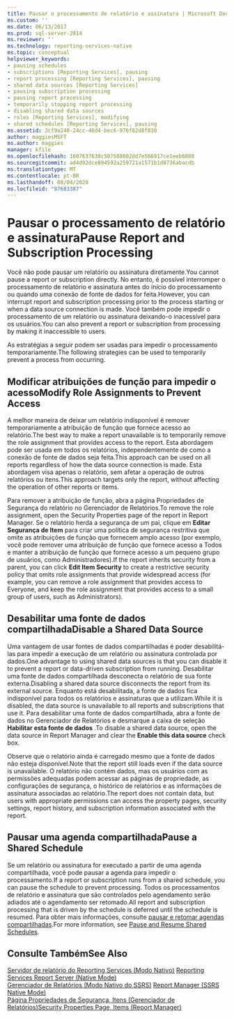 ```yaml
---
title: Pausar o processamento de relatório e assinatura | Microsoft Docs
ms.custom: ''
ms.date: 06/13/2017
ms.prod: sql-server-2014
ms.reviewer: ''
ms.technology: reporting-services-native
ms.topic: conceptual
helpviewer_keywords:
- pausing schedules
- subscriptions [Reporting Services], pausing
- report processing [Reporting Services], pausing
- shared data sources [Reporting Services]
- pausing subscription processing
- pausing report processing
- temporarily stopping report processing
- disabling shared data sources
- roles [Reporting Services], modifying
- shared schedules [Reporting Services], pausing
ms.assetid: 3cf9a240-24cc-46d4-bec6-976f82d8f830
author: maggiesMSFT
ms.author: maggies
manager: kfile
ms.openlocfilehash: 1607637630c507588602dd7e566917ce1eeb6080
ms.sourcegitcommit: ad4d92dce894592a259721a1571b1d8736abacdb
ms.translationtype: MT
ms.contentlocale: pt-BR
ms.lasthandoff: 08/04/2020
ms.locfileid: "87683387"
---
```

# <a name="pause-report-and-subscription-processing"></a><span data-ttu-id="cecf6-102">Pausar o processamento de relatório e assinatura</span><span class="sxs-lookup"><span data-stu-id="cecf6-102">Pause Report and Subscription Processing</span></span>
  <span data-ttu-id="cecf6-103">Você não pode pausar um relatório ou assinatura diretamente.</span><span class="sxs-lookup"><span data-stu-id="cecf6-103">You cannot pause a report or subscription directly.</span></span> <span data-ttu-id="cecf6-104">No entanto, é possível interromper o processamento de relatório e assinatura antes do início do processamento ou quando uma conexão de fonte de dados for feita.</span><span class="sxs-lookup"><span data-stu-id="cecf6-104">However, you can interrupt report and subscription processing prior to the process starting or when a data source connection is made.</span></span> <span data-ttu-id="cecf6-105">Você também pode impedir o processamento de um relatório ou assinatura deixando-o inacessível para os usuários.</span><span class="sxs-lookup"><span data-stu-id="cecf6-105">You can also prevent a report or subscription from processing by making it inaccessible to users.</span></span>  
  
 <span data-ttu-id="cecf6-106">As estratégias a seguir podem ser usadas para impedir o processamento temporariamente.</span><span class="sxs-lookup"><span data-stu-id="cecf6-106">The following strategies can be used to temporarily prevent a process from occurring.</span></span>  
  
## <a name="modify-role-assignments-to-prevent-access"></a><span data-ttu-id="cecf6-107">Modificar atribuições de função para impedir o acesso</span><span class="sxs-lookup"><span data-stu-id="cecf6-107">Modify Role Assignments to Prevent Access</span></span>  
 <span data-ttu-id="cecf6-108">A melhor maneira de deixar um relatório indisponível é remover temporariamente a atribuição de função que fornece acesso ao relatório.</span><span class="sxs-lookup"><span data-stu-id="cecf6-108">The best way to make a report unavailable is to temporarily remove the role assignment that provides access to the report.</span></span> <span data-ttu-id="cecf6-109">Esta abordagem pode ser usada em todos os relatórios, independentemente de como a conexão de fonte de dados seja feita.</span><span class="sxs-lookup"><span data-stu-id="cecf6-109">This approach can be used on all reports regardless of how the data source connection is made.</span></span> <span data-ttu-id="cecf6-110">Esta abordagem visa apenas o relatório, sem afetar a operação de outros relatórios ou itens.</span><span class="sxs-lookup"><span data-stu-id="cecf6-110">This approach targets only the report, without affecting the operation of other reports or items.</span></span>  
  
 <span data-ttu-id="cecf6-111">Para remover a atribuição de função, abra a página Propriedades de Segurança do relatório no Gerenciador de Relatórios.</span><span class="sxs-lookup"><span data-stu-id="cecf6-111">To remove the role assignment, open the Security Properties page of the report in Report Manager.</span></span> <span data-ttu-id="cecf6-112">Se o relatório herda a segurança de um pai, clique em **Editar Segurança de Item** para criar uma política de segurança restritiva que omite as atribuições de função que fornecem amplo acesso (por exemplo, você pode remover uma atribuição de função que fornece acesso a Todos e manter a atribuição de função que fornece acesso a um pequeno grupo de usuários, como Administradores).</span><span class="sxs-lookup"><span data-stu-id="cecf6-112">If the report inherits security from a parent, you can click **Edit Item Security** to create a restrictive security policy that omits role assignments that provide widespread access (for example, you can remove a role assignment that provides access to Everyone, and keep the role assignment that provides access to a small group of users, such as Administrators).</span></span>  
  
## <a name="disable-a-shared-data-source"></a><span data-ttu-id="cecf6-113">Desabilitar uma fonte de dados compartilhada</span><span class="sxs-lookup"><span data-stu-id="cecf6-113">Disable a Shared Data Source</span></span>  
 <span data-ttu-id="cecf6-114">Uma vantagem de usar fontes de dados compartilhadas é poder desabilitá-las para impedir a execução de um relatório ou assinatura controlada por dados.</span><span class="sxs-lookup"><span data-stu-id="cecf6-114">One advantage to using shared data sources is that you can disable it to prevent a report or data-driven subscription from running.</span></span> <span data-ttu-id="cecf6-115">Desabilitar uma fonte de dados compartilhada desconecta o relatório de sua fonte externa.</span><span class="sxs-lookup"><span data-stu-id="cecf6-115">Disabling a shared data source disconnects the report from its external source.</span></span> <span data-ttu-id="cecf6-116">Enquanto está desabilitada, a fonte de dados fica indisponível para todos os relatórios e assinaturas que a utilizam.</span><span class="sxs-lookup"><span data-stu-id="cecf6-116">While it is disabled, the data source is unavailable to all reports and subscriptions that use it.</span></span> <span data-ttu-id="cecf6-117">Para desabilitar uma fonte de dados compartilhada, abra a fonte de dados no Gerenciador de Relatórios e desmarque a caixa de seleção **Habilitar esta fonte de dados** .</span><span class="sxs-lookup"><span data-stu-id="cecf6-117">To disable a shared data source, open the data source in Report Manager and clear the **Enable this data source** check box.</span></span>  
  
 <span data-ttu-id="cecf6-118">Observe que o relatório ainda é carregado mesmo que a fonte de dados não esteja disponível.</span><span class="sxs-lookup"><span data-stu-id="cecf6-118">Note that the report still loads even if the data source is unavailable.</span></span> <span data-ttu-id="cecf6-119">O relatório não contém dados, mas os usuários com as permissões adequadas podem acessar as páginas de propriedade, as configurações de segurança, o histórico de relatórios e as informações de assinatura associadas ao relatório.</span><span class="sxs-lookup"><span data-stu-id="cecf6-119">The report does not contain data, but users with appropriate permissions can access the property pages, security settings, report history, and subscription information associated with the report.</span></span>  
  
## <a name="pause-a-shared-schedule"></a><span data-ttu-id="cecf6-120">Pausar uma agenda compartilhada</span><span class="sxs-lookup"><span data-stu-id="cecf6-120">Pause a Shared Schedule</span></span>  
 <span data-ttu-id="cecf6-121">Se um relatório ou assinatura for executado a partir de uma agenda compartilhada, você pode pausar a agenda para impedir o processamento.</span><span class="sxs-lookup"><span data-stu-id="cecf6-121">If a report or subscription runs from a shared schedule, you can pause the schedule to prevent processing.</span></span> <span data-ttu-id="cecf6-122">Todos os processamentos de relatório e assinatura que são controlados pelo agendamento serão adiados até o agendamento ser retomado.</span><span class="sxs-lookup"><span data-stu-id="cecf6-122">All report and subscription processing that is driven by the schedule is deferred until the schedule is resumed.</span></span> <span data-ttu-id="cecf6-123">Para obter mais informações, consulte [pausar e retomar agendas compartilhadas](schedules.md).</span><span class="sxs-lookup"><span data-stu-id="cecf6-123">For more information, see [Pause and Resume Shared Schedules](schedules.md).</span></span>  
  
## <a name="see-also"></a><span data-ttu-id="cecf6-124">Consulte Também</span><span class="sxs-lookup"><span data-stu-id="cecf6-124">See Also</span></span>  
 <span data-ttu-id="cecf6-125">[Servidor de relatório do Reporting Services &#40;Modo Nativo&#41;](../report-server/reporting-services-report-server-native-mode.md) </span><span class="sxs-lookup"><span data-stu-id="cecf6-125">[Reporting Services Report Server &#40;Native Mode&#41;](../report-server/reporting-services-report-server-native-mode.md) </span></span>  
 <span data-ttu-id="cecf6-126">[Gerenciador de Relatórios &#40;Modo Nativo do SSRS&#41;](../report-manager-ssrs-native-mode.md) </span><span class="sxs-lookup"><span data-stu-id="cecf6-126">[Report Manager  &#40;SSRS Native Mode&#41;](../report-manager-ssrs-native-mode.md) </span></span>  
 [<span data-ttu-id="cecf6-127">Página Propriedades de Segurança, Itens &#40;Gerenciador de Relatórios&#41;</span><span class="sxs-lookup"><span data-stu-id="cecf6-127">Security Properties Page, Items &#40;Report Manager&#41;</span></span>](../security-properties-page-items-report-manager.md)  
  
  
